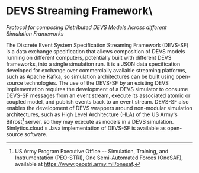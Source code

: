 # DEVS Streaming Framework\
*Protocol for composing Distributed DEVS Models Across different
Simulation Frameworks*

The Discrete Event System Specification Streaming Framework (DEVS-SF) is
a data exchange specification that allows composition of DEVS models
running on different computers, potentially built with different DEVS
frameworks, into a single simulation run. It is a JSON data
specification developed for exchange over commercially available
streaming platforms, such as Apache Kafka, so simulation architectures
can be built using open-source technologies. The use of the DEVS-SF by
an existing DEVS implementation requires the development of a DEVS
simulator to consume DEVS-SF messages from an event stream, execute its
associated atomic or coupled model, and publish events back to an event
stream. DEVS-SF also enables the development of DEVS wrappers around
non-modular simulation architectures, such as High Level Architecture
(HLA) of the US Army's Bifrost[^1] server, so they may execute as models
in a DEVS simulation. Simlytics.cloud's Java implementation of DEVS-SF
is available as open-source software.

[^1]: US Army Program Executive Office -- Simulation, Training, and
    Instrumentation (PEO-STRI), One Semi-Automated Forces (OneSAF),
    available at <https://www.peostri.army.mil/onesaf>.
